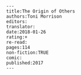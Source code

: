 
    ---
    title:The Origin of Others
    authors:Toni Morrison
    editors:
    translator:
    date:2018-01-26
    rating:+
    re-read:
    pages:114
    non-fiction:TRUE
    comic:
    published:2017
    ---

    